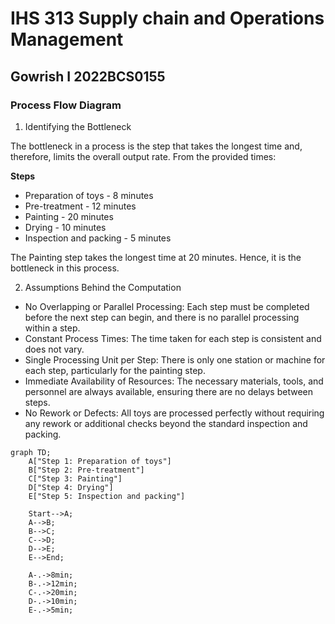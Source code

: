 # IHS 313 Supply chain and Operations Management

## Gowrish I 2022BCS0155

### Process Flow Diagram

1. Identifying the Bottleneck

The bottleneck in a process is the step that takes the longest time and, therefore, limits the overall output rate. From the provided times:

**Steps**
  - Preparation of toys - 8 minutes
  - Pre-treatment - 12 minutes
  - Painting - 20 minutes
  - Drying - 10 minutes
  - Inspection and packing - 5 minutes

The Painting step takes the longest time at 20 minutes. Hence, it is the bottleneck in this process.

2. Assumptions Behind the Computation

  - No Overlapping or Parallel Processing: Each step must be completed before the next step can begin, and there is no parallel processing within a step.
  - Constant Process Times: The time taken for each step is consistent and does not vary.
  - Single Processing Unit per Step: There is only one station or machine for each step, particularly for the painting step.
  - Immediate Availability of Resources: The necessary materials, tools, and personnel are always available, ensuring there are no delays between steps.
  - No Rework or Defects: All toys are processed perfectly without requiring any rework or additional checks beyond the standard inspection and packing.

```mermaid
graph TD;
    A["Step 1: Preparation of toys"]
    B["Step 2: Pre-treatment"]
    C["Step 3: Painting"]
    D["Step 4: Drying"]
    E["Step 5: Inspection and packing"]

    Start-->A;
    A-->B;
    B-->C;
    C-->D;
    D-->E;
    E-->End;

    A-.->8min;
    B-.->12min;
    C-.->20min;
    D-.->10min;
    E-.->5min;

```
